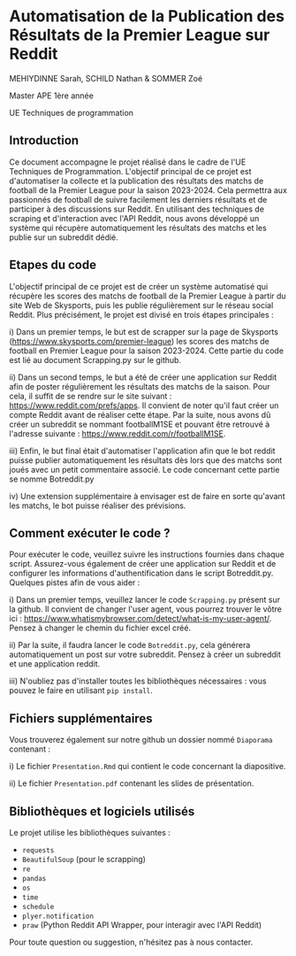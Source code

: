# Automatisation de la Publication des Résultats de la Premier League sur Reddit

MEHIYDINNE Sarah, SCHILD Nathan & SOMMER Zoé

Master APE 1ère année

UE Techniques de programmation
 
## Introduction

Ce document accompagne le projet réalisé dans le cadre de l'UE Techniques de Programmation. L'objectif principal de ce projet est d'automatiser la collecte et la publication des résultats des matchs de football de la Premier League pour la saison 2023-2024. Cela permettra aux passionnés de football de suivre facilement les derniers résultats et de participer à des discussions sur Reddit. En utilisant des techniques de scraping et d'interaction avec l'API Reddit, nous avons développé un système qui récupère automatiquement les résultats des matchs et les publie sur un subreddit dédié.

## Etapes du code

L'objectif principal de ce projet est de créer un système automatisé qui récupère les scores des matchs de football de la Premier League à partir du site Web de Skysports, puis les publie régulièrement sur le réseau social Reddit. Plus précisément, le projet est divisé en trois étapes principales :

i) Dans un premier temps, le but est de scrapper sur la page de Skysports (https://www.skysports.com/premier-league) les scores des matchs de football en Premier League pour la saison 2023-2024. Cette partie du code est lié au document Scrapping.py sur le github.

ii) Dans un second temps, le but a été de créer une application sur Reddit afin de poster régulièrement les résultats des matchs de la saison. Pour cela, il suffit de se rendre sur le site suivant : https://www.reddit.com/prefs/apps. Il convient de noter qu'il faut créer un compte Reddit avant de réaliser cette étape. Par la suite, nous avons dû créer un subreddit se nommant footballM1SE et pouvant être retrouvé à l'adresse suivante : https://www.reddit.com/r/footballM1SE. 

iii) Enfin, le but final était d'automatiser l'application afin que le bot reddit puisse publier automatiquement les résultats dès lors que des matchs sont joués avec un petit commentaire associé. Le code concernant cette partie se nomme Botreddit.py

iv) Une extension supplémentaire à envisager est de faire en sorte qu'avant les matchs, le bot puisse réaliser des prévisions.

## Comment exécuter le code ?

Pour exécuter le code, veuillez suivre les instructions fournies dans chaque script. Assurez-vous également de créer une application sur Reddit et de configurer les informations d'authentification dans le script Botreddit.py. Quelques pistes afin de vous aider :

i) Dans un premier temps, veuillez lancer le code `Scrapping.py` présent sur la github. Il convient de changer l'user agent, vous pourrez trouver le vôtre ici : https://www.whatismybrowser.com/detect/what-is-my-user-agent/. Pensez à changer le chemin du fichier excel créé.

ii) Par la suite, il faudra lancer le code `Botreddit.py`, cela générera automatiquement un post sur votre subreddit. Pensez à créer un subreddit et une application reddit.

iii) N'oubliez pas d'installer toutes les bibliothèques nécessaires : vous pouvez le faire en utilisant `pip install`.

## Fichiers supplémentaires

Vous trouverez également sur notre github un dossier nommé `Diaporama` contenant :

i) Le fichier `Presentation.Rmd` qui contient le code concernant la diapositive.

ii) Le fichier `Presentation.pdf` contenant les slides de présentation.

## Bibliothèques et logiciels utilisés

Le projet utilise les bibliothèques suivantes :
- `requests`
- `BeautifulSoup` (pour le scrapping)
- `re`
- `pandas`
- `os`
- `time`
- `schedule`
- `plyer.notification`
- `praw` (Python Reddit API Wrapper, pour interagir avec l'API Reddit)

Pour toute question ou suggestion, n'hésitez pas à nous contacter.

